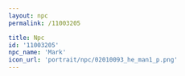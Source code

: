 ```yaml
---
layout: npc
permalink: /11003205

title: Npc
id: '11003205'
npc_name: 'Mark'
icon_url: 'portrait/npc/02010093_he_man1_p.png'
---
```

